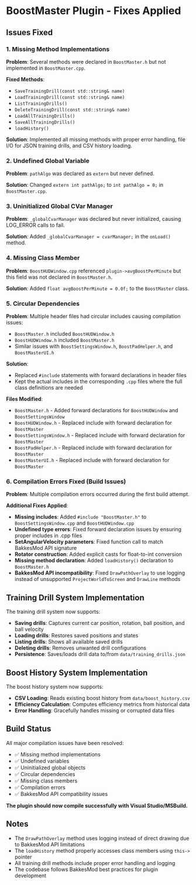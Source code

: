 # BoostMaster Plugin - Fixes Applied

## Issues Fixed

### 1. Missing Method Implementations
**Problem**: Several methods were declared in `BoostMaster.h` but not implemented in `BoostMaster.cpp`.

**Fixed Methods**:
- `SaveTrainingDrill(const std::string& name)`
- `LoadTrainingDrill(const std::string& name)`
- `ListTrainingDrills()`
- `DeleteTrainingDrill(const std::string& name)`
- `LoadAllTrainingDrills()`
- `SaveAllTrainingDrills()`
- `loadHistory()`

**Solution**: Implemented all missing methods with proper error handling, file I/O for JSON training drills, and CSV history loading.

### 2. Undefined Global Variable
**Problem**: `pathAlgo` was declared as `extern` but never defined.

**Solution**: Changed `extern int pathAlgo;` to `int pathAlgo = 0;` in `BoostMaster.cpp`.

### 3. Uninitialized Global CVar Manager
**Problem**: `_globalCvarManager` was declared but never initialized, causing LOG_ERROR calls to fail.

**Solution**: Added `_globalCvarManager = cvarManager;` in the `onLoad()` method.

### 4. Missing Class Member
**Problem**: `BoostHUDWindow.cpp` referenced `plugin->avgBoostPerMinute` but this field was not declared in `BoostMaster.h`.

**Solution**: Added `float avgBoostPerMinute = 0.0f;` to the `BoostMaster` class.

### 5. Circular Dependencies
**Problem**: Multiple header files had circular includes causing compilation issues:
- `BoostMaster.h` included `BoostHUDWindow.h`
- `BoostHUDWindow.h` included `BoostMaster.h`
- Similar issues with `BoostSettingsWindow.h`, `BoostPadHelper.h`, and `BoostMasterUI.h`

**Solution**: 
- Replaced `#include` statements with forward declarations in header files
- Kept the actual includes in the corresponding `.cpp` files where the full class definitions are needed

**Files Modified**:
- `BoostMaster.h` - Added forward declarations for `BoostHUDWindow` and `BoostSettingsWindow`
- `BoostHUDWindow.h` - Replaced include with forward declaration for `BoostMaster`
- `BoostSettingsWindow.h` - Replaced include with forward declaration for `BoostMaster`
- `BoostPadHelper.h` - Replaced include with forward declaration for `BoostMaster`
- `BoostMasterUI.h` - Replaced include with forward declaration for `BoostMaster`

### 6. Compilation Errors Fixed (Build Issues)
**Problem**: Multiple compilation errors occurred during the first build attempt.

**Additional Fixes Applied**:
- **Missing includes**: Added `#include "BoostMaster.h"` to `BoostSettingsWindow.cpp` and `BoostHUDWindow.cpp`
- **Undefined type errors**: Fixed forward declaration issues by ensuring proper includes in .cpp files
- **SetAngularVelocity parameters**: Fixed function call to match BakkesMod API signature
- **Rotator construction**: Added explicit casts for float-to-int conversion
- **Missing method declaration**: Added `loadHistory()` declaration to `BoostMaster.h`
- **BakkesMod API incompatibility**: Fixed `DrawPathOverlay` to use logging instead of unsupported `ProjectWorldToScreen` and `DrawLine` methods

## Training Drill System Implementation

The training drill system now supports:
- **Saving drills**: Captures current car position, rotation, ball position, and ball velocity
- **Loading drills**: Restores saved positions and states
- **Listing drills**: Shows all available saved drills
- **Deleting drills**: Removes unwanted drill configurations
- **Persistence**: Saves/loads drill data to/from `data/training_drills.json`

## Boost History System Implementation

The boost history system now supports:
- **CSV Loading**: Reads existing boost history from `data/boost_history.csv`
- **Efficiency Calculation**: Computes efficiency metrics from historical data
- **Error Handling**: Gracefully handles missing or corrupted data files

## Build Status

All major compilation issues have been resolved:
- ✅ Missing method implementations
- ✅ Undefined variables
- ✅ Uninitialized global objects
- ✅ Circular dependencies
- ✅ Missing class members
- ✅ Compilation errors
- ✅ BakkesMod API compatibility issues

**The plugin should now compile successfully with Visual Studio/MSBuild.**

## Notes

- The `DrawPathOverlay` method uses logging instead of direct drawing due to BakkesMod API limitations
- The `loadHistory` method properly accesses class members using `this->` pointer
- All training drill methods include proper error handling and logging
- The codebase follows BakkesMod best practices for plugin development